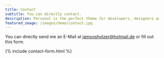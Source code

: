 ```yaml
---
title: Contact
subtitle: You can directly contact.
description: Personal is the perfect theme for developers, designers and other creatives.
featured_image: /images/demo/contact.jpg
---
```


You can directly send me an E-Mail at [jamoosholzer@hotmail.de](mailto:jamoosholzer@hotmail.de) or fill out this form.

{% include contact-form.html %}

